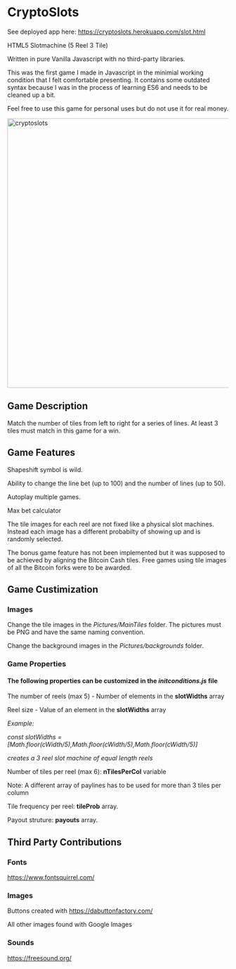# CryptoSlots

See deployed app here: https://cryptoslots.herokuapp.com/slot.html

HTML5 Slotmachine (5 Reel 3 Tile)

Written in pure Vanilla Javascript with no third-party libraries.  

This was the first game I made in Javascript in the minimial working condition that I felt comfortable presenting.  It contains some outdated syntax because I was in the process of learning ES6 and needs to be cleaned up a bit.

Feel free to use this game for personal uses but do not use it for real money.

<img width="614" alt="cryptoslots" src="https://user-images.githubusercontent.com/39435918/53037083-df457a80-343e-11e9-95c9-017228e859c6.PNG">

## Game Description

Match the number of tiles from left to right for a series of lines. At least 3 tiles must match in this game for a win.

## Game Features

Shapeshift symbol is wild.

Ability to change the line bet (up to 100) and the number of lines (up to 50).

Autoplay multiple games.

Max bet calculator

The tile images for each reel are not fixed like a physical slot machines. Instead each image has a different probabilty of showing up and is randomly selected.

The bonus game feature has not been implemented but it was supposed to be achieved by aligning the Bitcoin Cash tiles. Free games using tile images of all the Bitcoin forks were to be awarded.

## Game Custimization

### Images

Change the tile images in the *Pictures/MainTiles* folder. The pictures must be PNG and have the same naming convention.

Change the background images in the *Pictures/backgrounds* folder.

### Game Properties
#### The following properties can be customized in the *initconditions.js* file

The number of reels (max 5) - Number of elements in the **slotWidths** array

Reel size - Value of an element in the **slotWidths** array


*Example:*

*const slotWidths = [Math.floor(cWidth/5),Math.floor(cWidth/5),Math.floor(cWidth/5)]*

*creates a 3 reel slot machine of equal length reels*


Number of tiles per reel (max 6): **nTilesPerCol** variable

Note: A different array of paylines has to be used for more than 3 tiles per column

Tile frequency per reel: **tileProb** array.

Payout struture: **payouts** array.

## Third Party Contributions

### Fonts
https://www.fontsquirrel.com/

### Images

Buttons created with https://dabuttonfactory.com/

All other images found with Google Images

### Sounds

https://freesound.org/
